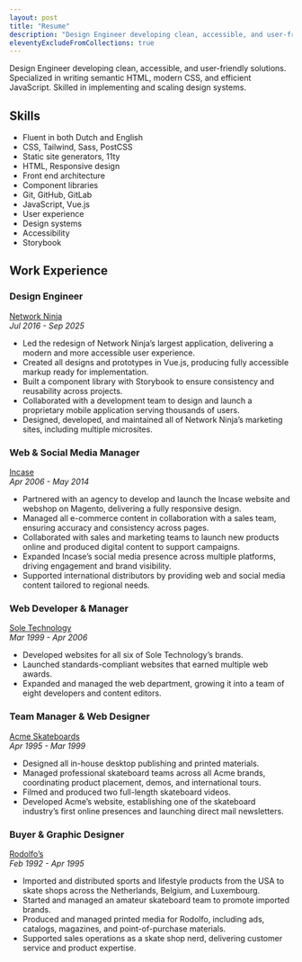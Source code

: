 ```yaml
---
layout: post
title: "Resume"
description: "Design Engineer developing clean, accessible, and user-friendly solutions. Specialized in writing semantic HTML, modern CSS, and efficient JavaScript. Skilled in implementing and scaling design systems."
eleventyExcludeFromCollections: true
---
```

Design Engineer developing clean, accessible, and user-friendly solutions. Specialized in writing semantic HTML, modern CSS, and efficient JavaScript. Skilled in implementing and scaling design systems.

## Skills
- Fluent in both Dutch and English  
- CSS, Tailwind, Sass, PostCSS
- Static site generators, 11ty
- HTML, Responsive design
- Front end architecture
- Component libraries
- Git, GitHub, GitLab
- JavaScript, Vue.js
- User experience
- Design systems
- Accessibility
- Storybook

## Work Experience

### Design Engineer
[Network Ninja](https://networkninja.com)  
_Jul 2016 - Sep 2025_
- Led the redesign of Network Ninja’s largest application, delivering a modern and more accessible user experience.
- Created all designs and prototypes in Vue.js, producing fully accessible markup ready for implementation.
- Built a component library with Storybook to ensure consistency and reusability across projects.
- Collaborated with a development team to design and launch a proprietary mobile application serving thousands of users.
- Designed, developed, and maintained all of Network Ninja’s marketing sites, including multiple microsites.

### Web & Social Media Manager
[Incase](https://incase.com)  
_Apr 2006 - May 2014_
- Partnered with an agency to develop and launch the Incase website and webshop on Magento, delivering a fully responsive design.
- Managed all e-commerce content in collaboration with a sales team, ensuring accuracy and consistency across pages.
- Collaborated with sales and marketing teams to launch new products online and produced digital content to support campaigns.
- Expanded Incase’s social media presence across multiple platforms, driving engagement and brand visibility.
- Supported international distributors by providing web and social media content tailored to regional needs.

### Web Developer & Manager
[Sole Technology](https://soletechnology.com)  
_Mar 1999 - Apr 2006_
- Developed websites for all six of Sole Technology’s brands.
- Launched standards-compliant websites that earned multiple web awards.
- Expanded and managed the web department, growing it into a team of eight developers and content editors.

### Team Manager & Web Designer
[Acme Skateboards](https://www.instagram.com/acmeskateboards/)  
_Apr 1995 - Mar 1999_
- Designed all in-house desktop publishing and printed materials.
- Managed professional skateboard teams across all Acme brands, coordinating product placement, demos, and international tours.
- Filmed and produced two full-length skateboard videos.
- Developed Acme’s website, establishing one of the skateboard industry’s first online presences and launching direct mail newsletters.

### Buyer & Graphic Designer
[Rodolfo’s](https://www.rodolfos.nl)  
_Feb 1992 - Apr 1995_
- Imported and distributed sports and lifestyle products from the USA to skate shops across the Netherlands, Belgium, and Luxembourg.
- Started and managed an amateur skateboard team to promote imported brands.
- Produced and managed printed media for Rodolfo, including ads, catalogs, magazines, and point-of-purchase materials.
- Supported sales operations as a skate shop nerd, delivering customer service and product expertise.